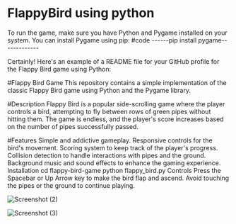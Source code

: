 # FlappyBird using python

To run the game, make sure you have Python and Pygame installed on your system. You can install Pygame using pip:
#code
------pip install pygame-------------

Certainly! Here's an example of a README file for your GitHub profile for the Flappy Bird game using Python:

#Flappy Bird Game
This repository contains a simple implementation of the classic Flappy Bird game using Python and the Pygame library.

#Description
Flappy Bird is a popular side-scrolling game where the player controls a bird, attempting to fly between rows of green pipes without hitting them. The game is endless, and the player's score increases based on the number of pipes successfully passed.

#Features
Simple and addictive gameplay.
Responsive controls for the bird's movement.
Scoring system to keep track of the player's progress.
Collision detection to handle interactions with pipes and the ground.
Background music and sound effects to enhance the gaming experience.
Installation
cd flappy-bird-game
python flappy_bird.py
Controls
Press the Spacebar or Up Arrow key to make the bird flap and ascend.
Avoid touching the pipes or the ground to continue playing.

![Screenshot (2)](https://github.com/aa0962/FlappyBird-using-Python/assets/103809188/62ac00ce-7348-4c5b-b55a-3f29c0b2c18e)

![Screenshot (3)](https://github.com/aa0962/FlappyBird-using-Python/assets/103809188/ab078b82-c600-45ba-ab78-3de3fe7e7623)

